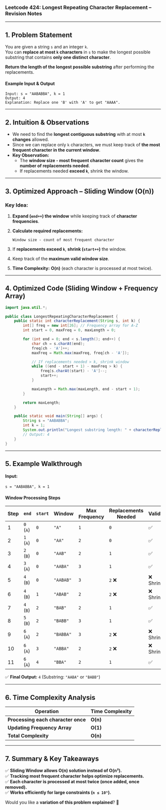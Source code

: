### **Leetcode 424: Longest Repeating Character Replacement – Revision Notes**

---

## **1. Problem Statement**

You are given a string `s` and an integer `k`.  
You can **replace at most `k` characters** in `s` to make the longest possible substring that contains **only one distinct character**.

**Return the length of the longest possible substring** after performing the replacements.

#### **Example Input & Output**

```plaintext
Input: s = "AABABBA", k = 1  
Output: 4  
Explanation: Replace one 'B' with 'A' to get "AAAA".
```

---

## **2. Intuition & Observations**

- We need to find the **longest contiguous substring** with at most **`k` changes** allowed.
- Since we can replace only `k` characters, we must keep track of **the most frequent character in the current window**.
- **Key Observation:**
    - The **window size - most frequent character count** gives the **number of replacements needed**.
    - If replacements needed **exceed `k`**, shrink the window.

---

## **3. Optimized Approach – Sliding Window (O(n))**

### **Key Idea:**

1. **Expand (`end++`) the window** while keeping track of **character frequencies**.
2. **Calculate required replacements:**
    
    ```plaintext
    Window size - count of most frequent character
    ```
    
3. If **replacements exceed `k`**, **shrink (`start++`)** the window.
4. Keep track of the **maximum valid window size**.
5. **Time Complexity:** **O(n)** (each character is processed at most twice).

---

## **4. Optimized Code (Sliding Window + Frequency Array)**

```java
import java.util.*;

public class LongestRepeatingCharacterReplacement {
    public static int characterReplacement(String s, int k) {
        int[] freq = new int[26]; // Frequency array for A-Z
        int start = 0, maxFreq = 0, maxLength = 0;

        for (int end = 0; end < s.length(); end++) {
            char ch = s.charAt(end);
            freq[ch - 'A']++;
            maxFreq = Math.max(maxFreq, freq[ch - 'A']);

            // If replacements needed > k, shrink window
            while ((end - start + 1) - maxFreq > k) {
                freq[s.charAt(start) - 'A']--;
                start++;
            }

            maxLength = Math.max(maxLength, end - start + 1);
        }

        return maxLength;
    }

    public static void main(String[] args) {
        String s = "AABABBA";
        int k = 1;
        System.out.println("Longest substring length: " + characterReplacement(s, k));
        // Output: 4
    }
}
```

---

## **5. Example Walkthrough**

#### **Input:**

```plaintext
s = "AABABBA", k = 1
```

#### **Window Processing Steps**

|Step|`end`|`start`|Window|Max Frequency|Replacements Needed|Valid?|Max Length|
|---|---|---|---|---|---|---|---|
|1|`0` (`A`)|`0`|`"A"`|`1`|`0`|✅|`1`|
|2|`1` (`A`)|`0`|`"AA"`|`2`|`0`|✅|`2`|
|3|`2` (`B`)|`0`|`"AAB"`|`2`|`1`|✅|`3`|
|4|`3` (`A`)|`0`|`"AABA"`|`3`|`1`|✅|`4`|
|5|`4` (`B`)|`0`|`"AABAB"`|`3`|`2` ❌|❌ Shrink||
|6|`4` (`B`)|`1`|`"ABAB"`|`2`|`2` ❌|❌ Shrink||
|7|`4` (`B`)|`2`|`"BAB"`|`2`|`1`|✅|`4`|
|8|`5` (`B`)|`2`|`"BABB"`|`3`|`1`|✅|`4`|
|9|`6` (`A`)|`2`|`"BABBA"`|`3`|`2` ❌|❌ Shrink||
|10|`6` (`A`)|`3`|`"ABBA"`|`2`|`2` ❌|❌ Shrink||
|11|`6` (`A`)|`4`|`"BBA"`|`2`|`1`|✅|`4`|

✅ **Final Output:** `4` (Substring: `"AABA"` or `"BABB"`)

---

## **6. Time Complexity Analysis**

|**Operation**|**Time Complexity**|
|---|---|
|**Processing each character once**|**O(n)**|
|**Updating Frequency Array**|**O(1)**|
|**Total Complexity**|**O(n)**|

---

## **7. Summary & Key Takeaways**

✅ **Sliding Window allows O(n) solution instead of O(n²).**  
✅ **Tracking most frequent character helps optimize replacements.**  
✅ **Each character is processed at most twice (once added, once removed).**  
✅ **Works efficiently for large constraints (`n ≤ 10⁵`).**

Would you like a **variation of this problem explained**? 🚀